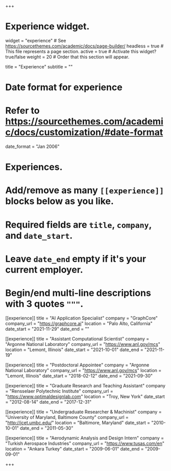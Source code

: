 +++
# Experience widget.
widget = "experience"  # See https://sourcethemes.com/academic/docs/page-builder/
headless = true  # This file represents a page section.
active = true  # Activate this widget? true/false
weight = 20  # Order that this section will appear.

title = "Experience"
subtitle = ""

# Date format for experience
#   Refer to https://sourcethemes.com/academic/docs/customization/#date-format
date_format = "Jan 2006"

# Experiences.
#   Add/remove as many `[[experience]]` blocks below as you like.
#   Required fields are `title`, `company`, and `date_start`.
#   Leave `date_end` empty if it's your current employer.
#   Begin/end multi-line descriptions with 3 quotes `"""`.
[[experience]]
  title = "AI Application Specialist"
  company = "GraphCore"
  company_url = "https://graphcore.ai"
  location = "Palo Alto, California"
  date_start = "2021-11-29"
  date_end = ""

[[experience]]
  title = "Assistant Computational Scientist"
  company = "Argonne National Laboratory"
  company_url = "https://www.anl.gov/mcs"
  location = "Lemont, Illinois"
  date_start = "2021-10-01"
  date_end = "2021-11-19"

[[experience]]
  title = "Postdoctoral Appointee"
  company = "Argonne National Laboratory"
  company_url = "https://www.anl.gov/mcs"
  location = "Lemont, Illinois"
  date_start = "2018-02-12"
  date_end = "2021-09-30"

[[experience]]
  title = "Graduate Research and Teaching Assistant"
  company = "Rensselaer Polytechnic Institute"
  company_url = "https://www.optimaldesignlab.com"
  location = "Troy, New York"
  date_start = "2012-08-14"
  date_end = "2017-12-31"

[[experience]]
  title = "Undergraduate Researcher & Machinist"
  company = "University of Maryland, Baltimore County"
  company_url = "http://jcet.umbc.edu/"
  location = "Baltimore, Maryland"
  date_start = "2010-10-01"
  date_end = "2011-05-30"

[[experience]]
  title = "Aerodynamic Analysis and Design Intern"
  company = "Turkish Aerospace Industries"
  company_url = "https://www.tusas.com/en"
  location = "Ankara Turkey"
  date_start = "2009-06-01"
  date_end = "2009-09-01"

+++
